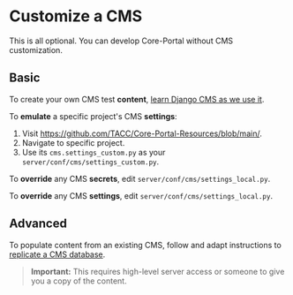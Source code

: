 # Customize a CMS

This is all optional. You can develop Core-Portal without CMS customization.

## Basic

To create your own CMS test **content**, [learn Django CMS as we use it](https://tacc-main.atlassian.net/wiki/x/phdv).

To **emulate** a specific project's CMS **settings**:
1. Visit https://github.com/TACC/Core-Portal-Resources/blob/main/.
2. Navigate to specific project.
3. Use its `cms.settings_custom.py` as your `server/conf/cms/settings_custom.py`.

To **override** any CMS **secrets**, edit `server/conf/cms/settings_local.py`.

To **override** any CMS **settings**, edit `server/conf/cms/settings_local.py`.

## Advanced

To populate content from an existing CMS, follow and adapt instructions to [replicate a CMS database](https://tacc-main.atlassian.net/wiki/x/GwBJAg).

> **Important:** This requires high-level server access or someone to give you a copy of the content.

